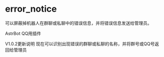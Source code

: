 # error_notice
可以屏蔽掉机器人在群聊或私聊中的错误信息，并将错误信息发送给管理员。

AstrBot QQ用插件

V1.0.2更新说明
现在可以识别出现错误的群聊或私聊的名称，并将群号或QQ号返回给管理员
